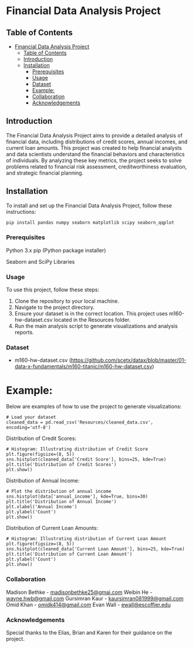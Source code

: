 # Financial Data Analysis Project

## Table of Contents

- [Financial Data Analysis Project](#financial-data-analysis-project)
  - [Table of Contents](#table-of-contents)
  - [Introduction](#introduction)
  - [Installation](#installation)
    - [Prerequisites](#prerequisites)
    - [Usage](#usage)
    - [Dataset](#dataset)
    - [Example:](#example)
    - [Collaboration](#collaboration)
    - [Acknowledgements](#acknowledgements)

## Introduction

The Financial Data Analysis Project aims to provide a detailed analysis of financial data, including distributions of credit scores, annual incomes, and current loan amounts. This project was created to help financial analysts and data scientists understand the financial behaviors and characteristics of individuals. By analyzing these key metrics, the project seeks to solve problems related to financial risk assessment, creditworthiness evaluation, and strategic financial planning.

## Installation

To install and set up the Financial Data Analysis Project, follow these instructions:
```bash
pip install pandas numpy seaborn matplotlib scipy seaborn_qqplot 
```

### Prerequisites

Python 3.x
pip (Python package installer)

Seaborn and SciPy Libraries

### Usage

To use this project, follow these steps:

  1. Clone the repository to your local machine.
  2. Navigate to the project directory.
  3. Ensure your dataset is in the correct location. This project uses m160-hw-dataset.csv located in the Resources folder.
  4. Run the main analysis script to generate visualizations and analysis reports.

### Dataset 
- m160-hw-dataset.csv (https://github.com/scetx/datax/blob/master/01-data-x-fundamentals/m160-titanic/m160-hw-dataset.csv) 
      
# Example:
Below are examples of how to use the project to generate visualizations:

```
# Load your dataset
cleaned_data = pd.read_csv('Resources/cleaned_data.csv', encoding='utf-8')
```

Distribution of Credit Scores:
```
# Histogram: Illustrating distribution of Credit Score
plt.figure(figsize=(8, 5))
sns.histplot(cleaned_data['Credit Score'], bins=25, kde=True)
plt.title('Distribution of Credit Scores')
plt.show()
```

Distribution of Annual Income:
```
# Plot the distribution of annual income
sns.histplot(data['annual_income'], kde=True, bins=30)
plt.title('Distribution of Annual Income')
plt.xlabel('Annual Income')
plt.ylabel('Count')
plt.show()
```

Distribution of Current Loan Amounts:
```
# Histogram: Illustrating distribution of Current Loan Amount
plt.figure(figsize=(8, 5))
sns.histplot(cleaned_data['Current Loan Amount'], bins=25, kde=True)
plt.title('Distribution of Current Loan Amount')
plt.ylabel('Count')
plt.show()
```
### Collaboration
Madison Bethke - madisonbethke25@gmai.com
Weibin He - wayne.hwb@gmail.com
Gursimran Kaur - kaursimran081999@gmail.com
Omid Khan - omidk414@gmail.com
Evan Wall - ewall@escoffier.edu

### Acknowledgements
Special thanks to the Elias, Brian and Karen for their guidance on the project.
